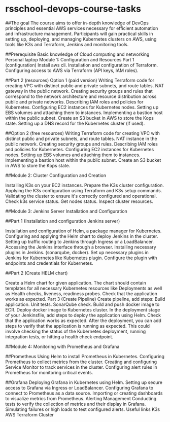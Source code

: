 # rsschool-devops-course-tasks

##The goal
The course aims to offer in-depth knowledge of DevOps principles and essential AWS services necessary for efficient automation and infrastructure management. Participants will gain practical skills in setting up, deploying, and managing Kubernetes clusters on AWS, using tools like K3s and Terraform, Jenkins and monitoring tools.

##Prerequisite
Basic knowledge of Cloud computing and networking
Personal laptop
Module 1: Configuration and Resources
Part 1 (configuration)
Install aws cli.
Installation and configuration of Terraform.
Configuring access to AWS via Terraform (API keys, IAM roles).

##Part 2 (resources)
Option 1 (paid version)
Writing Terraform code for creating VPC with distinct public and private subnets, and route tables.
NAT gateway in the public network.
Creating security groups and rules that correspond to the network architecture and resource distribution across public and private networks.
Describing IAM roles and policies for Kubernetes.
Configuring EC2 instances for Kubernetes nodes.
Setting up EBS volumes and attaching them to instances.
Implementing a bastion host within the public subnet.
Create an S3 bucket in AWS to store the Kops state.
Setting up a DNS record for the Kubernetes cluster (if used).

##Option 2 (free resources)
Writing Terraform code for creating VPC with distinct public and private subnets, and route tables.
NAT instance in the public network.
Creating security groups and rules.
Describing IAM roles and policies for Kubernetes.
Configuring EC2 instances for Kubernetes nodes.
Setting up EBS volumes and attaching them to instances.
Implementing a bastion host within the public subnet.
Create an S3 bucket in AWS to store the Kops state.

##Module 2: Cluster Configuration and Creation

Installing K3s on your EC2 instances.
Prepare the K3s cluster configuration.
Applying the K3s configuration using Terraform and K3s setup commands.
Validating the cluster to ensure it's correctly configured and operational.
Check k3s service status.
Get nodes status.
Inspect cluster resources.

##Module 3: Jenkins Server Installation and Configuration

##Part 1 (Installation and configuration Jenkins server)

Installation and configuration of Helm, a package manager for Kubernetes.
Configuring and applying the Helm chart to deploy Jenkins in the cluster.
Setting up traffic routing to Jenkins through Ingress or a LoadBalancer.
Accessing the Jenkins interface through a browser.
Installing necessary plugins in Jenkins. (sonarqube, docker).
Set up necessary plugins in Jenkins for Kubernetes like Kubernetes plugin. Configure the plugin with endpoints and credentials for Kubernetes.

##Part 2 (Create HELM chart)

Create a Helm chart for given application. The chart should contain templates for all necessary Kubernetes resources like Deployments as well as Health checks, liveness, readiness probes.
Check that the application works as expected.
Part 3 (Create Pipeline)
Create pipeline, add steps:
Build application.
Unit tests.
SonarQube check.
Build and push docker image to ECR.
Deploy docker image to Kubernetes cluster.
In the deployment stage of your Jenkinsfile, add steps to deploy the application using Helm.
Check that the application works as expected.
After the deployment, you can add steps to verify that the application is running as expected. This could involve checking the status of the Kubernetes deployment, running integration tests, or hitting a health check endpoint.

##Module 4: Monitoring with Prometheus and Grafana

##Prometheus
Using Helm to install Prometheus in Kubernetes.
Configuring Prometheus to collect metrics from the cluster.
Creating and configuring Service Monitor to track services in the cluster.
Configuring alert rules in Prometheus for monitoring critical events.

##Grafana
Deploying Grafana in Kubernetes using Helm.
Setting up secure access to Grafana via Ingress or LoadBalancer.
Configuring Grafana to connect to Prometheus as a data source.
Importing or creating dashboards to visualize metrics from Prometheus.
Alerting Management
Conducting tests to verify the collection of metrics and their display in Grafana.
Simulating failures or high loads to test configured alerts.
Useful links
K3s AWS Terraform Cluster
